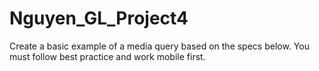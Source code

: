 # Nguyen_GL_Project4
Create a basic example of a media query based on the specs below. You must follow best  practice and work mobile first.
